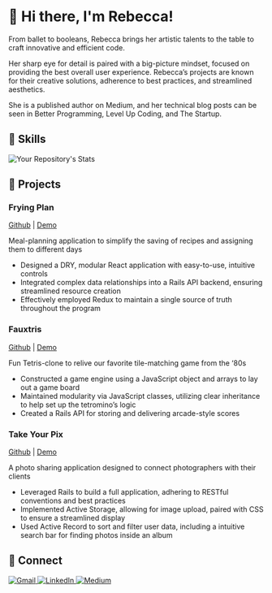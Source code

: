 # :wave: Hi there, I'm Rebecca!

From ballet to booleans, Rebecca brings her artistic talents to the table to craft innovative and efficient code. 

Her sharp eye for detail is paired with a big-picture mindset, focused on providing the best overall user experience. Rebecca’s projects are known for their creative solutions, adherence to best practices, and streamlined aesthetics. 

She is a published author on Medium, and her technical blog posts can be seen in Better Programming, Level Up Coding, and The Startup. 

## :muscle: Skills

![Your Repository's Stats](https://github-readme-stats.vercel.app/api/top-langs/?username=rebeccahickson&theme=blue-green)

## :art: Projects
### Frying Plan
[Github](https://github.com/rebeccahickson/frying-plan-frontend) | [Demo](https://youtu.be/qSS3lEykFlE)

Meal-planning application to simplify the saving of recipes and assigning them to different days
- Designed a DRY, modular React application with easy-to-use, intuitive controls
- Integrated complex data relationships into a Rails API backend, ensuring streamlined resource creation
- Effectively employed Redux to maintain a single source of truth throughout the program

### Fauxtris
[Github](https://github.com/rebeccahickson/fauxtris-frontend) | [Demo](https://youtu.be/sCUz-KM0baE)

Fun Tetris-clone to relive our favorite tile-matching game from the ‘80s
- Constructed a game engine using a JavaScript object and arrays to lay out a game board
- Maintained modularity via JavaScript classes, utilizing clear inheritance to help set up the tetromino’s logic
- Created a Rails API for storing and delivering arcade-style scores

### Take Your Pix
[Github](https://github.com/rebeccahickson/take-your-pix) | [Demo](https://youtu.be/LMuZaFGFvaw)

A photo sharing application designed to connect photographers with their clients
- Leveraged Rails to build a full application, adhering to RESTful conventions and best practices
- Implemented Active Storage, allowing for image upload, paired with CSS to ensure a streamlined display
- Used Active Record to sort and filter user data, including a intuitive search bar for finding photos inside an album

## :speech_balloon: Connect

<p>
  <a href="mailto:Rebecca.L.Hickson@gmail.com"><img alt="Gmail" src="https://img.shields.io/badge/Gmail-D14836?style=for-the-badge&logo=gmail&logoColor=white" title="Rebecca.L.Hickson@gmail.com"/>
  <a href="https://www.linkedin.com/in/rebecca-l-hickson/"><img alt="LinkedIn" src="https://img.shields.io/badge/linkedin%20-%230077B5.svg?&style=for-the-badge&logo=linkedin&logoColor=white" title="https://www.linkedin.com/in/rebecca-l-hickson/"/>
  <a href="https://rebecca-hickson.medium.com/"><img alt="Medium" src="https://img.shields.io/badge/Medium%20-%23000000.svg?&style=for-the-badge&logo=Medium&logoColor=white" title="https://rebecca-hickson.medium.com/"/></a>
    </p>
